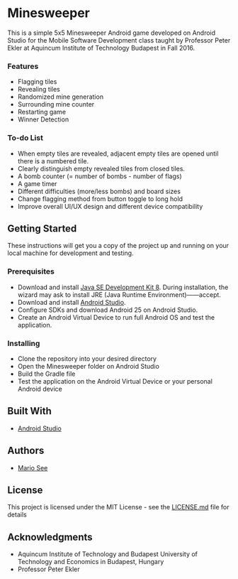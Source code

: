 # Minesweeper

This is a simple 5x5 Minesweeper Android game developed on Android Studio for the Mobile Software Development class taught by Professor Peter Ekler at Aquincum Institute of Technology Budapest in Fall 2016.

### Features
* Flagging tiles
* Revealing tiles
* Randomized mine generation
* Surrounding mine counter
* Restarting game
* Winner Detection

### To-do List
* When empty tiles are revealed, adjacent empty tiles are opened until there is a numbered tile. 
* Clearly distinguish empty revealed tiles from closed tiles.
* A bomb counter (= number of bombs - number of flags)
* A game timer
* Different difficulties (more/less bombs) and board sizes
* Change flagging method from button toggle to long hold
* Improve overall UI/UX design and different device compatibility 

## Getting Started

These instructions will get you a copy of the project up and running on your local machine for development and testing.

### Prerequisites

* Download and install [Java SE Development Kit 8](http://www.oracle.com/technetwork/java/javase/downloads/jdk8-downloads-2133151.html). During installation, the wizard may ask to install JRE (Java Runtime Environment)——accept.
* Download and install [Android Studio](https://developer.android.com/studio/index.html).
* Configure SDKs and download Android 25 on Android Studio.
* Create an Android Virtual Device to run full Android OS and test the application.

### Installing

* Clone the repository into your desired directory
* Open the Minesweeper folder on Android Studio
* Build the Gradle file
* Test the application on the Android Virtual Device or your personal Android device

## Built With

* [Android Studio](https://developer.android.com/studio/index.html)

## Authors

* [Mario See](http://mariocsee.com/)

## License

This project is licensed under the MIT License - see the [LICENSE.md](LICENSE.md) file for details

## Acknowledgments

* Aquincum Institute of Technology and Budapest University of Technology and Economics in Budapest, Hungary
* Professor Peter Ekler
